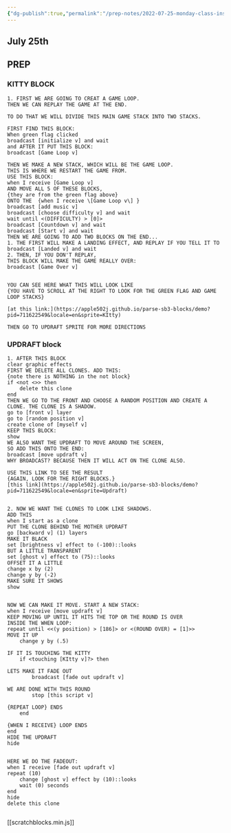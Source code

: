 ```yaml
---
{"dg-publish":true,"permalink":"/prep-notes/2022-07-25-monday-class-instructions/","dgHomeLink":true,"dgPassFrontmatter":false}
---
```




<style>

div.scratchblocks text.sb3-label {
    color: darkred;
    fill: white;
    font-family: Times New Roman;
    font-size: medium;
}

div.scratchblocks path.sb3-obsolete {
    fill: bisque;
    stroke: transparent;
    margin: 2em;
    padding: 0;
}


div.scratchblocks path.sb3-obsolete ~ text.sb3-label {
    color: blue;
    fill: blue;
    font-size: 11pt;
}



:is(.markdown-preview-view,.markdown-rendered) div.scratchblocks  pre {
    background-color: bisque; 
}

</style>


## July 25th

## PREP

### KITTY BLOCK

<div class="blocks">

```
1. FIRST WE ARE GOING TO CREAT A GAME LOOP. 
THEN WE CAN REPLAY THE GAME AT THE END. 

TO DO THAT WE WILL DIVIDE THIS MAIN GAME STACK INTO TWO STACKS. 

FIRST FIND THIS BLOCK:
When green flag clicked
broadcast [initialize v] and wait
and AFTER IT PUT THIS BLOCK:
broadcast [Game Loop v]

THEN WE MAKE A NEW STACK, WHICH WILL BE THE GAME LOOP. 
THIS IS WHERE WE RESTART THE GAME FROM. 
USE THIS BLOCK:
when I receive [Game Loop v]
AND MOVE ALL 5 OF THESE BLOCKS, 
{they are from the green flag above} 
ONTO THE  {when I receive \[Game Loop v\] } 
broadcast [add music v]
broadcast [choose difficulty v] and wait
wait until <(DIFFICULTY) > [0]>
broadcast [Countdown v] and wait
broadcast [Start v] and wait
THEN WE ARE GOING TO ADD TWO BLOCKS ON THE END...
1. THE FIRST WILL MAKE A LANDING EFFECT, AND REPLAY IF YOU TELL IT TO
broadcast [Landed v] and wait
2. THEN, IF YOU DON'T REPLAY,
THIS BLOCK WILL MAKE THE GAME REALLY OVER:
broadcast [Game Over v]


YOU CAN SEE HERE WHAT THIS WILL LOOK LIKE
{YOU HAVE TO SCROLL AT THE RIGHT TO LOOK FOR THE GREEN FLAG AND GAME LOOP STACKS}

[at this link:](https://apple502j.github.io/parse-sb3-blocks/demo?pid=711622549&locale=en&sprite=KItty)

THEN GO TO UPDRAFT SPRITE FOR MORE DIRECTIONS

```

### UPDRAFT block


```
1. AFTER THIS BLOCK
clear graphic effects
FIRST WE DELETE ALL CLONES. ADD THIS: 
{note there is NOTHING in the not block}
if <not <>> then
    delete this clone
end
THEN WE GO TO THE FRONT AND CHOOSE A RANDOM POSITION AND CREATE A CLONE. THE CLONE IS A SHADOW.
go to [front v] layer
go to [random position v]
create clone of [myself v]
KEEP THIS BLOCK:
show
WE ALSO WANT THE UPDRAFT TO MOVE AROUND THE SCREEN, 
SO ADD THIS ONTO THE END:
broadcast [move updraft v] 
WHY BROADCAST? BECAUSE THEN IT WILL ACT ON THE CLONE ALSO.

USE THIS LINK TO SEE THE RESULT 
{AGAIN, LOOK FOR THE RIGHT BLOCKS.}
[this link](https://apple502j.github.io/parse-sb3-blocks/demo?pid=711622549&locale=en&sprite=Updraft)


2. NOW WE WANT THE CLONES TO LOOK LIKE SHADOWS.
ADD THIS
when I start as a clone
PUT THE CLONE BEHIND THE MOTHER UPDRAFT
go [backward v] (1) layers
MAKE IT BLACK
set [brightness v] effect to (-100)::looks
BUT A LITTLE TRANSPARENT
set [ghost v] effect to (75)::looks
OFFSET IT A LITTLE
change x by (2)
change y by (-2)
MAKE SURE IT SHOWS
show


NOW WE CAN MAKE IT MOVE. START A NEW STACK:
when I receive [move updraft v]
KEEP MOVING UP UNTIL IT HITS THE TOP OR THE ROUND IS OVER
INSIDE THE WHEN LOOP:
repeat until <<(y position) > [186]> or <(ROUND OVER) = [1]>>
MOVE IT UP
    change y by (.5)

IF IT IS TOUCHING THE KITTY
    if <touching [KItty v]?> then

LETS MAKE IT FADE OUT 
        broadcast [fade out updraft v]

WE ARE DONE WITH THIS ROUND
        stop [this script v]

{REPEAT LOOP} ENDS
    end

{WHEN I RECEIVE} LOOP ENDS
end
HIDE THE UPDRAFT 
hide


HERE WE DO THE FADEOUT:
when I receive [fade out updraft v]
repeat (10)
    change [ghost v] effect by (10)::looks
    wait (0) seconds
end
hide
delete this clone


```

</div>

[[scratchblocks.min.js]]
